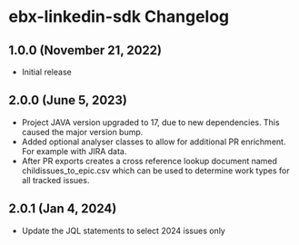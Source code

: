 # ebx-linkedin-sdk Changelog

## 1.0.0 (November 21, 2022)

* Initial release

## 2.0.0 (June 5, 2023)

* Project JAVA version upgraded to 17, due to new dependencies. This caused the major version bump.
* Added optional analyser classes to allow for additional PR enrichment. For example with JIRA data.
* After PR exports creates a cross reference lookup document named childissues_to_epic.csv which 
  can be used to determine work types for all tracked issues.

## 2.0.1 (Jan 4, 2024)

* Update the JQL statements to select 2024 issues only
